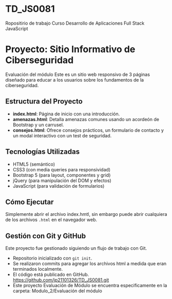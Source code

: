 # TD_JS0081
Ropositirio de trabajo Curso Desarrollo de Aplicaciones Full Stack JavaScript


# Proyecto: Sitio Informativo de Ciberseguridad

Evaluación del módulo
Este es un sitio web responsivo de 3 páginas diseñado para educar a los usuarios sobre los fundamentos de la ciberseguridad.

## Estructura del Proyecto

- **index.html**: Página de inicio con una introducción.
- **amenazas.html**: Detalla amenazas comunes usando un acordeón de Bootstrap y un carrusel.
- **consejos.html**: Ofrece consejos prácticos, un formulario de contacto y un modal interactivo con un test de seguridad.

## Tecnologías Utilizadas

- HTML5 (semántico)
- CSS3 (con media queries para responsividad)
- Bootstrap 5 (para layout, componentes y grid)
- jQuery (para manipulación del DOM y efectos)
- JavaScript (para validación de formularios)

## Cómo Ejecutar

Simplemente abrir el archivo index.hmtl, sin embargo puede abrir cualquiera de los archivos `.html` en el navegador web.

## Gestión con Git y GitHub

Este proyecto fue gestionado siguiendo un flujo de trabajo con Git.

- Repositorio inicializado con `git init`.
- Se realizaron commits para agregar los archivos html a medida que eran terminados localmente.
- El código está publicado en GitHub. https://github.com/jp21101326/TD_JS0081.git
- Este proyecto Evaluación de Módulo se encuentra especificamente en la carpeta: Modulo_2/Evaluación del módulo
